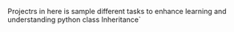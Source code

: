Projectrs in here is sample different tasks to enhance learning and understanding python class Inheritance`
